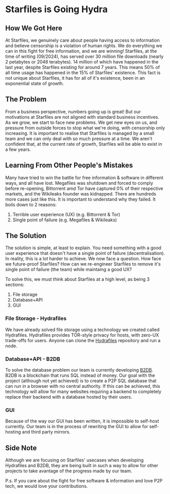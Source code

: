 # Starfiles is Going Hydra

## How We Got Here
At Starfiles, we genuinely care about people having access to information and believe censorship is a violation of human rights. We do everything we can in this fight for free information, and we are winning! Starfiles, at the time of writing (09/2024), has served over 30 million file downloads (nearly 2 petabytes or 2048 terabytes). 14 million of which have happened in the last year, despite Starfiles existing for around 7 years. This means 50% of all time usage has happened in the 15% of Starfiles' existence. This fact is not unique about Starfiles, it has for all of it's existence, been in an exponential state of growth.

## The Problem
From a business perspective, numbers going up is great! But our motivations at Starfiles are not aligned with standard business incentives. As we grow, we start to face new problems. We get new eyes on us, and pressure from outside forces to stop what we're doing, with censorship only increasing. It is important to realise that Starfiles is managed by a small team and we can only deal with so much pressure at a time.  We aren't confident that, at the current rate of growth, Starfiles will be able to exist in a few years.

## Learning From Other People's Mistakes
Many have tried to win the battle for free information & software in different ways, and all have lost. Megafiles was shutdown and forced to comply before re-opening, Bittorrent amd Tor have captured 0% of their respective markets, and the Wikileaks founder was kidnapped. There are hundreds more cases just like this. It is important to understand why they failed. It boils down to 2 reasons:
1. Terrible user experience (UX) (e.g. Bittorrent & Tor)
2. Single point of failure (e.g. Megafiles & Wikileaks)

## The Solution
The solution is simple, at least to explain. You need something with a good user experience that doesn't have a single point of failure (decentralisation). In reality, this is a lot harder to achieve. We now face a question. How face we future-proof Starfiles? How can we re-engineer Starfiles to remove it's single point of failure (the team) while maintaing a good UX?

To solve this, we must think about Starfiles at a high level, as being 3 sections:
1. File storage
2. Database+API
3. GUI

### File Storage - Hydrafiles
We have already solved file storage using a technology we created called Hydrafiles. Hydrafiles provides TOR-style privacy for hosts, with zero-UX trade-offs for users. Anyone can clone the [Hydrafiles](https://github.com/StarfilesFileSharing/Hydrafiles) repository and run a node.

### Database+API - B2DB
To solve the database problem our team is currently developing [B2DB](https://github.com/StarfilesFileSharing/B2DB). B2DB is a blockchain that runs SQL instead of money. Our goal with the project (although not yet achieved) is to create a P2P SQL database that can run in a browser with no central authority. If this can be achieved, this technology will allow for many websites requiring a backend to completely replace their backend with a database hosted by their users.

### GUI
Because of the way our GUI has been written, it is impossible to self-host currently. Our team is in the process of rewriting the GUI to allow for self-hosting and third party mirrors.

## Side Note
Although we are focusing on Starfiles' usecases when developing Hydrafiles and B2DB, they are being built in such a way to allow for other projects to take avantage of the progress made by our team.

P.s. If you care about the fight for free software & information and love P2P tech, we would love your contributions.
